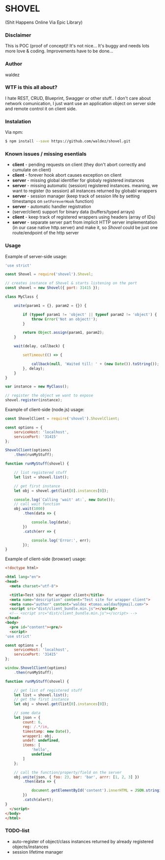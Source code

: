 SHOVEL
======
(Shit Happens Online Via Epic Library)

### Disclaimer
This is POC (proof of concept)! It's not nice... It's buggy and needs lots more love & coding. Improvements have to be done...

### Author
waldez

### WTF is this all about?
I hate REST, CRUD, Blueprint, Swagger or other stuff.. I don't care about network comunication, I just want use an application object on server side and remote control it on client side.

### Instalation

Via npm:
```sh
$ npm install --save https://github.com/waldez/shovel.git
```

### Known issues / missing esentials
 * __client__ - pending requests on client (they don't abort correctly and cumulate on client)
 * __client__ - forever hook abort causes exception on client
 * __server__ - missing global identifier for globaly registered instances
 * __server__ - missing automatic (session) registered instances. meaning, we want to register (to session) all instances returned by globabl wrappers
 * __server__ - session manager (keep track of session life by setting timestamps on `setForeverHook` function)
 * __server__ - automatic handler registration
 * (server/client) support for binary data (buffers/typed arrays)
 * __client__ - keep track of registered wrappers using headers (array of IDs)
 * __server__ - separate server part from implicit HTTP server implementation (in our case native http.server) and make it, so *Shovel* could be just one route/endpoint of the http server

### Usage

Example of server-side usage:
```javascript
'use strict'

const Shovel = require('shovel').Shovel;

// creates instance of Shovel & starts listening on the port
const shovel = new Shovel({ port: 31415 });

class MyClass {

    unite(param1 = {}, param2 = {}) {

        if (typeof param1 != 'object' || typeof param2 != 'object') {
            throw Error('Not an object!');
        }

        return Object.assign(param1, param2);
    }

    wait(delay, callback) {

        setTimeout(() => {

            callback(null, 'Waited till: ' + (new Date()).toString());
        }, delay);
    }
}

var instance = new MyClass();

// register the object we want to expose
shovel.register(instance);
```

Example of client-side (node.js) usage:
```javascript
const ShovelClient = require('shovel').ShovelClient;

const options = {
    serviceHost: 'localhost',
    servicePort: '31415'
};

ShovelClient(options)
    .then(runMyStuff);

function runMyStuff(shovel) {

    // list registered stuff
    let list = shovel.list();

    // get first instance
    let obj = shovel.get(list[0].instances[0]);

    console.log(`Calling 'wait' at:`, new Date());
    // call wait function
    obj.wait(1000)
        .then(data => {

            console.log(data);
        })
        .catch(err => {

            console.log('Error:', err);
        });
}
```

Example of client-side (browser) usage:
```html
<!doctype html>

<html lang="en">
<head>
  <meta charset="utf-8">

  <title>Test site for wrapper client</title>
  <meta name="description" content="Test site for wrapper client">
  <meta name="author" content="waldez <tomas.waldauf@gmail.com>">
  <script src="dist/client_bundle.min.js"></script>
  <!-- <script src="dist/client_bundle.min.js"></script> -->
</head>
<body>
  <pre id="content"><pre/>
  <script>
'use strict'

const options = {
    serviceHost: 'localhost',
    servicePort: '31415'
};

window.ShovelClient(options)
    .then(runMyStuff);

function runMyStuff(shovel) {

    // get list of registered stuff
    let list = shovel.list();
    // get the first instance
    let obj = shovel.get(list[0].instances[0]);

    // some data
    let json = {
        count: 6,
        reg: /.*/im,
        timestamp: new Date(),
        wrapper1: obj,
        undef: undefined,
        items: [
            'hello',
            undefined
        ]
    };

    // call the function/property/field on the server
    obj.unite(json, { foo: 23, bar: 'bar', arrr: [1, 2, 3] })
        .then(data => {

            document.getElementById('content').innerHTML = JSON.stringify(data, null, '\t');
        })
        .catch(alert);
}
  </script>
</body>
</html>
```

### TODO-list
 - auto-register of object/class instances returned by already registered objects/instances
 - session lifetime manager
